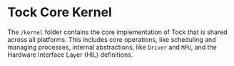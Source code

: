 Tock Core Kernel
================

The `/kernel` folder contains the core implementation of Tock that
is shared across all platforms. This includes core operations, like
scheduling and managing processes, internal abstractions, like
`Driver` and `MPU`, and the Hardware Interface Layer (HIL) definitions.
